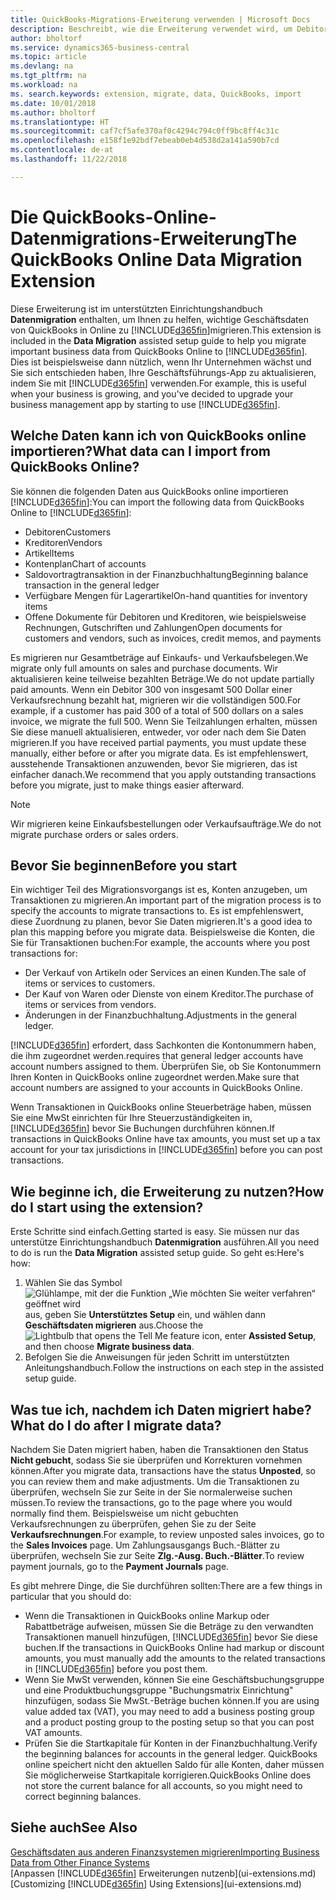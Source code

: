 ```yaml
---
title: QuickBooks-Migrations-Erweiterung verwenden | Microsoft Docs
description: Beschreibt, wie die Erweiterung verwendet wird, um Debitoren, Kreditoren, Artikel und Konten aus QuickBooks Online auf Business Central zu migrieren
author: bholtorf
ms.service: dynamics365-business-central
ms.topic: article
ms.devlang: na
ms.tgt_pltfrm: na
ms.workload: na
ms. search.keywords: extension, migrate, data, QuickBooks, import
ms.date: 10/01/2018
ms.author: bholtorf
ms.translationtype: HT
ms.sourcegitcommit: caf7cf5afe370af0c4294c794c0ff9bc8ff4c31c
ms.openlocfilehash: e158f1e92bdf7ebeab0eb4d538d2a141a590b7cd
ms.contentlocale: de-at
ms.lasthandoff: 11/22/2018

---
```


# <a name="the-quickbooks-online-data-migration-extension"></a><span data-ttu-id="008f5-103">Die QuickBooks-Online-Datenmigrations-Erweiterung</span><span class="sxs-lookup"><span data-stu-id="008f5-103">The QuickBooks Online Data Migration Extension</span></span>
<span data-ttu-id="008f5-104">Diese Erweiterung ist im unterstützten Einrichtungshandbuch **Datenmigration** enthalten, um Ihnen zu helfen, wichtige Geschäftsdaten von QuickBooks in Online zu [!INCLUDE[d365fin](includes/d365fin_md.md)]migrieren.</span><span class="sxs-lookup"><span data-stu-id="008f5-104">This extension is included in the **Data Migration** assisted setup guide to help you migrate important business data from QuickBooks Online to [!INCLUDE[d365fin](includes/d365fin_md.md)].</span></span> <span data-ttu-id="008f5-105">Dies ist beispielsweise dann nützlich, wenn Ihr Unternehmen wächst und Sie sich entschieden haben, Ihre Geschäftsführungs-App zu aktualisieren, indem Sie mit [!INCLUDE[d365fin](includes/d365fin_md.md)]  verwenden.</span><span class="sxs-lookup"><span data-stu-id="008f5-105">For example, this is useful when your business is growing, and you've decided to upgrade your business management app by starting to use [!INCLUDE[d365fin](includes/d365fin_md.md)].</span></span>

## <a name="what-data-can-i-import-from-quickbooks-online"></a><span data-ttu-id="008f5-106">Welche Daten kann ich von QuickBooks online importieren?</span><span class="sxs-lookup"><span data-stu-id="008f5-106">What data can I import from QuickBooks Online?</span></span>
<span data-ttu-id="008f5-107">Sie können die folgenden Daten aus QuickBooks online importieren [!INCLUDE[d365fin](includes/d365fin_md.md)]:</span><span class="sxs-lookup"><span data-stu-id="008f5-107">You can import the following data from QuickBooks Online to [!INCLUDE[d365fin](includes/d365fin_md.md)]:</span></span>  

* <span data-ttu-id="008f5-108">Debitoren</span><span class="sxs-lookup"><span data-stu-id="008f5-108">Customers</span></span>
* <span data-ttu-id="008f5-109">Kreditoren</span><span class="sxs-lookup"><span data-stu-id="008f5-109">Vendors</span></span>
* <span data-ttu-id="008f5-110">Artikel</span><span class="sxs-lookup"><span data-stu-id="008f5-110">Items</span></span>
* <span data-ttu-id="008f5-111">Kontenplan</span><span class="sxs-lookup"><span data-stu-id="008f5-111">Chart of accounts</span></span>
* <span data-ttu-id="008f5-112">Saldovortragtransaktion in der Finanzbuchhaltung</span><span class="sxs-lookup"><span data-stu-id="008f5-112">Beginning balance transaction in the general ledger</span></span>
* <span data-ttu-id="008f5-113">Verfügbare Mengen für Lagerartikel</span><span class="sxs-lookup"><span data-stu-id="008f5-113">On-hand quantities for inventory items</span></span>
* <span data-ttu-id="008f5-114">Offene Dokumente für Debitoren und Kreditoren, wie beispielsweise Rechnungen, Gutschriften und Zahlungen</span><span class="sxs-lookup"><span data-stu-id="008f5-114">Open documents for customers and vendors, such as invoices, credit memos, and payments</span></span>

<span data-ttu-id="008f5-115">Es migrieren nur Gesamtbeträge auf Einkaufs- und Verkaufsbelegen.</span><span class="sxs-lookup"><span data-stu-id="008f5-115">We migrate only full amounts on sales and purchase documents.</span></span> <span data-ttu-id="008f5-116">Wir aktualisieren keine teilweise bezahlten Beträge.</span><span class="sxs-lookup"><span data-stu-id="008f5-116">We do not update partially paid amounts.</span></span> <span data-ttu-id="008f5-117">Wenn ein Debitor 300 von insgesamt 500 Dollar einer Verkaufsrechnung bezahlt hat, migrieren wir die vollständigen 500.</span><span class="sxs-lookup"><span data-stu-id="008f5-117">For example, if a customer has paid 300 of a total of 500 dollars on a sales invoice, we migrate the full 500.</span></span> <span data-ttu-id="008f5-118">Wenn Sie Teilzahlungen erhalten, müssen Sie diese manuell aktualisieren, entweder, vor oder nach dem Sie Daten migrieren.</span><span class="sxs-lookup"><span data-stu-id="008f5-118">If you have received partial payments, you must update these manually, either before or after you migrate data.</span></span> <span data-ttu-id="008f5-119">Es ist empfehlenswert, ausstehende Transaktionen anzuwenden, bevor Sie migrieren, das ist einfacher danach.</span><span class="sxs-lookup"><span data-stu-id="008f5-119">We recommend that you apply outstanding transactions before you migrate, just to make things easier afterward.</span></span>

> [!NOTE]  
>   <span data-ttu-id="008f5-120">Wir migrieren keine Einkaufsbestellungen oder Verkaufsaufträge.</span><span class="sxs-lookup"><span data-stu-id="008f5-120">We do not migrate purchase orders or sales orders.</span></span>

## <a name="before-you-start"></a><span data-ttu-id="008f5-121">Bevor Sie beginnen</span><span class="sxs-lookup"><span data-stu-id="008f5-121">Before you start</span></span>
<span data-ttu-id="008f5-122">Ein wichtiger Teil des Migrationsvorgangs ist es, Konten anzugeben, um Transaktionen zu migrieren.</span><span class="sxs-lookup"><span data-stu-id="008f5-122">An important part of the migration process is to specify the accounts to migrate transactions to.</span></span> <span data-ttu-id="008f5-123">Es ist empfehlenswert, diese Zuordnung zu planen, bevor Sie Daten migrieren.</span><span class="sxs-lookup"><span data-stu-id="008f5-123">It's a good idea to plan this mapping before you migrate data.</span></span> <span data-ttu-id="008f5-124">Beispielsweise die Konten, die Sie für Transaktionen buchen:</span><span class="sxs-lookup"><span data-stu-id="008f5-124">For example, the accounts where you post transactions for:</span></span>  

* <span data-ttu-id="008f5-125">Der Verkauf von Artikeln oder Services an einen Kunden.</span><span class="sxs-lookup"><span data-stu-id="008f5-125">The sale of items or services to customers.</span></span>
* <span data-ttu-id="008f5-126">Der Kauf von Waren oder Dienste von einem Kreditor.</span><span class="sxs-lookup"><span data-stu-id="008f5-126">The purchase of items or services from vendors.</span></span>  
* <span data-ttu-id="008f5-127">Änderungen in der Finanzbuchhaltung.</span><span class="sxs-lookup"><span data-stu-id="008f5-127">Adjustments in the general ledger.</span></span>  

[!INCLUDE[d365fin](includes/d365fin_md.md)] <span data-ttu-id="008f5-128">erfordert, dass Sachkonten die Kontonummern haben, die ihm zugeordnet werden.</span><span class="sxs-lookup"><span data-stu-id="008f5-128">requires that general ledger accounts have account numbers assigned to them.</span></span> <span data-ttu-id="008f5-129">Überprüfen Sie, ob Sie Kontonummern Ihren Konten in QuickBooks online zugeordnet werden.</span><span class="sxs-lookup"><span data-stu-id="008f5-129">Make sure that account numbers are assigned to your accounts in QuickBooks Online.</span></span>

<span data-ttu-id="008f5-130">Wenn Transaktionen in QuickBooks online Steuerbeträge haben, müssen Sie eine MwSt einrichten für Ihre Steuerzuständigkeiten in, [!INCLUDE[d365fin](includes/d365fin_md.md)] bevor Sie Buchungen durchführen können.</span><span class="sxs-lookup"><span data-stu-id="008f5-130">If transactions in QuickBooks Online have tax amounts, you must set up a tax account for your tax jurisdictions in [!INCLUDE[d365fin](includes/d365fin_md.md)] before you can post transactions.</span></span>

## <a name="how-do-i-start-using-the-extension"></a><span data-ttu-id="008f5-131">Wie beginne ich, die Erweiterung zu nutzen?</span><span class="sxs-lookup"><span data-stu-id="008f5-131">How do I start using the extension?</span></span>
<span data-ttu-id="008f5-132">Erste Schritte sind einfach.</span><span class="sxs-lookup"><span data-stu-id="008f5-132">Getting started is easy.</span></span> <span data-ttu-id="008f5-133">Sie müssen nur das unterstütze Einrichtungshandbuch **Datenmigration** ausführen.</span><span class="sxs-lookup"><span data-stu-id="008f5-133">All you need to do is run the **Data Migration** assisted setup guide.</span></span> <span data-ttu-id="008f5-134">So geht es:</span><span class="sxs-lookup"><span data-stu-id="008f5-134">Here's how:</span></span>

1. <span data-ttu-id="008f5-135">Wählen Sie das Symbol ![Glühlampe, mit der die Funktion „Wie möchten Sie weiter verfahren“ geöffnet wird](media/ui-search/search_small.png "Wie möchten Sie weiter verfahren?") aus, geben Sie **Unterstütztes Setup** ein, und wählen dann **Geschäftsdaten migrieren** aus.</span><span class="sxs-lookup"><span data-stu-id="008f5-135">Choose the ![Lightbulb that opens the Tell Me feature](media/ui-search/search_small.png "Tell me what you want to do") icon, enter **Assisted Setup**, and then choose **Migrate business data**.</span></span>
2. <span data-ttu-id="008f5-136">Befolgen Sie die Anweisungen für jeden Schritt im unterstützten Anleitungshandbuch.</span><span class="sxs-lookup"><span data-stu-id="008f5-136">Follow the instructions on each step in the assisted setup guide.</span></span>

## <a name="what-do-i-do-after-i-migrate-data"></a><span data-ttu-id="008f5-137">Was tue ich, nachdem ich Daten migriert habe?</span><span class="sxs-lookup"><span data-stu-id="008f5-137">What do I do after I migrate data?</span></span>
<span data-ttu-id="008f5-138">Nachdem Sie Daten migriert haben, haben die Transaktionen den Status **Nicht gebucht**, sodass Sie sie überprüfen und Korrekturen vornehmen können.</span><span class="sxs-lookup"><span data-stu-id="008f5-138">After you migrate data, transactions have the status **Unposted**, so you can review them and make adjustments.</span></span> <span data-ttu-id="008f5-139">Um die Transaktionen zu überprüfen, wechseln Sie zur Seite in der Sie normalerweise suchen müssen.</span><span class="sxs-lookup"><span data-stu-id="008f5-139">To review the transactions, go to the page where you would normally find them.</span></span> <span data-ttu-id="008f5-140">Beispielsweise um nicht gebuchten Verkaufsrechnungen zu überprüfen, gehen Sie zu der Seite **Verkaufsrechnungen**.</span><span class="sxs-lookup"><span data-stu-id="008f5-140">For example, to review unposted sales invoices, go to the **Sales Invoices** page.</span></span> <span data-ttu-id="008f5-141">Um Zahlungsausgangs Buch.-Blätter zu überprüfen, wechseln Sie zur Seite **Zlg.-Ausg. Buch.-Blätter**.</span><span class="sxs-lookup"><span data-stu-id="008f5-141">To review payment journals, go to the **Payment Journals** page.</span></span>   

<span data-ttu-id="008f5-142">Es gibt mehrere Dinge, die Sie durchführen sollten:</span><span class="sxs-lookup"><span data-stu-id="008f5-142">There are a few things in particular that you should do:</span></span>

* <span data-ttu-id="008f5-143">Wenn die Transaktionen in QuickBooks online Markup oder Rabattbeträge aufweisen, müssen Sie die Beträge zu den verwandten Transaktionen manuell hinzufügen, [!INCLUDE[d365fin](includes/d365fin_md.md)] bevor Sie diese buchen.</span><span class="sxs-lookup"><span data-stu-id="008f5-143">If the transactions in QuickBooks Online had markup or discount amounts, you must manually add the amounts to the related transactions in [!INCLUDE[d365fin](includes/d365fin_md.md)] before you post them.</span></span>
* <span data-ttu-id="008f5-144">Wenn Sie MwSt verwenden, können Sie eine Geschäftsbuchungsgruppe und eine Produktbuchungsgruppe "Buchungsmatrix Einrichtung" hinzufügen, sodass Sie MwSt.-Beträge buchen können.</span><span class="sxs-lookup"><span data-stu-id="008f5-144">If you are using value added tax (VAT), you may need to add a business posting group and a product posting group to the posting setup so that you can post VAT amounts.</span></span>
* <span data-ttu-id="008f5-145">Prüfen Sie die Startkapitale für Konten in der Finanzbuchhaltung.</span><span class="sxs-lookup"><span data-stu-id="008f5-145">Verify the beginning balances for accounts in the general ledger.</span></span> <span data-ttu-id="008f5-146">QuickBooks online speichert nicht den aktuellen Saldo für alle Konten, daher müssen Sie möglicherweise Startkapitale korrigieren.</span><span class="sxs-lookup"><span data-stu-id="008f5-146">QuickBooks Online does not store the current balance for all accounts, so you might need to correct beginning balances.</span></span>

## <a name="see-also"></a><span data-ttu-id="008f5-147">Siehe auch</span><span class="sxs-lookup"><span data-stu-id="008f5-147">See Also</span></span>
[<span data-ttu-id="008f5-148">Geschäftsdaten aus anderen Finanzsystemen migrieren</span><span class="sxs-lookup"><span data-stu-id="008f5-148">Importing Business Data from Other Finance Systems</span></span>](across-import-data-configuration-packages.md)  
<span data-ttu-id="008f5-149">[Anpassen [!INCLUDE[d365fin](includes/d365fin_md.md)] Erweiterungen nutzenb](ui-extensions.md)</span><span class="sxs-lookup"><span data-stu-id="008f5-149">[Customizing [!INCLUDE[d365fin](includes/d365fin_md.md)] Using Extensions](ui-extensions.md)</span></span>  

